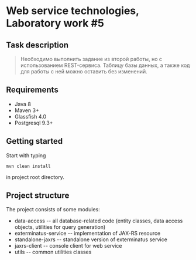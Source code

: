 # Web service technologies, Laboratory work #5

## Task description

> Необходимо выполнить задание из второй работы, но с использованием
  REST-сервиса. Таблицу базы данных, а также код для работы с ней можно оставить
  без изменений.

## Requirements

- Java 8
- Maven 3+
- Glassfish 4.0
- Postgresql 9.3+

## Getting started

Start with typing 

`mvn clean install`

in project root directory.

## Project structure

The project consists of some modules:

- data-access -- all database-related code (entity classes, data access objects, utilities for query generation)
- exterminatus-service -- implementation of JAX-RS resource
- standalone-jaxrs -- standalone version of exterminatus service
- jaxrs-client -- console client for web service
- utils -- common utilities classes
